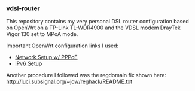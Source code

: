 ### vdsl-router

This repository contains my very personal DSL router configuration based
on OpenWrt on a TP-Link TL-WDR4900 and the VDSL modem DrayTek Vigor 130
set to MPoA mode.

Important OpenWrt configuration links I used:

* [Network Setup w/ PPPoE](https://wiki.openwrt.org/doc/uci/network#protocol_pppoe_ppp_over_ethernet)
* [IPv6 Setup](https://wiki.openwrt.org/doc/uci/network6)

Another procedure I followed was the regdomain fix shown here:
<http://luci.subsignal.org/~jow/reghack/README.txt>

